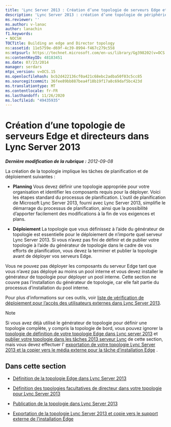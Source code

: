 ```yaml
---
title: 'Lync Server 2013 : Création d’une topologie de serveurs Edge et directeurs'
description: 'Lync Server 2013 : création d’une topologie de périphérie et de directeur.'
ms.reviewer: ''
ms.author: v-lanac
author: lanachin
f1.keywords:
- NOCSH
TOCTitle: Building an edge and Director topology
ms:assetid: 11e5759e-d69f-4c39-8994-f467c279c558
ms:mtpsurl: https://technet.microsoft.com/en-us/library/Gg398202(v=OCS.15)
ms:contentKeyID: 48183451
ms.date: 07/23/2014
manager: serdars
mtps_version: v=OCS.15
ms.openlocfilehash: bcb2d422136cf0a421c68ebc2adba50f03c5cc85
ms.sourcegitcommit: 36fee89bb887bea4f18b19f17a8c69daf5bc423d
ms.translationtype: MT
ms.contentlocale: fr-FR
ms.lasthandoff: 11/26/2020
ms.locfileid: "49435935"
---
```

# <a name="building-an-edge-and-director-topology-in-lync-server-2013"></a>Création d’une topologie de serveurs Edge et directeurs dans Lync Server 2013

<div data-xmlns="http://www.w3.org/1999/xhtml">

<div class="topic" data-xmlns="http://www.w3.org/1999/xhtml" data-msxsl="urn:schemas-microsoft-com:xslt" data-cs="https://msdn.microsoft.com/">

<div data-asp="https://msdn2.microsoft.com/asp">



</div>

<div id="mainSection">

<div id="mainBody">

<span> </span>

_**Dernière modification de la rubrique :** 2012-09-08_

La création de la topologie implique les tâches de planification et de déploiement suivantes :

  - **Planning**   Vous devez définir une topologie appropriée pour votre organisation et identifier les composants requis pour la déployer. Voici les étapes standard du processus de planification. L’outil de planification de Microsoft Lync Server 2013, fourni avec Lync Server 2013, simplifie le démarrage du processus de planification, ainsi que la possibilité d’apporter facilement des modifications à la fin de vos exigences et plans.

  - **Déploiement**   La topologie que vous définissez à l’aide du générateur de topologie est essentielle pour le déploiement de n’importe quel serveur Lync Server 2013. Si vous n’avez pas fini de définir et de publier votre topologie à l’aide du générateur de topologie dans le cadre de vos efforts de planification, vous devez la terminer et publier la topologie avant de déployer vos serveurs Edge.

Vous ne pouvez pas déployer les composants du serveur Edge tant que vous n’avez pas déployé au moins un pool interne et vous devez installer le générateur de topologie pour déployer un pool interne. Cette section ne couvre pas l’installation du générateur de topologie, car elle fait partie du processus d’installation du pool interne.

Pour plus d’informations sur ces outils, voir [liste de vérification de déploiement pour l’accès des utilisateurs externes dans Lync Server 2013](lync-server-2013-deployment-checklist-for-external-user-access.md).

<div>


> [!NOTE]  
> Si vous avez déjà utilisé le générateur de topologie pour définir une topologie complète, y compris la topologie de bord, vous pouvez ignorer la <A href="lync-server-2013-define-your-edge-topology.md">topologie de définition de votre topologie Edge dans Lync server 2013</A> et <A href="lync-server-2013-publish-your-topology.md">publier votre topologie dans les tâches 2013 serveur Lync</A> de cette section, mais vous devez effectuer l' <A href="lync-server-2013-export-your-topology-and-copy-it-to-external-media-for-edge-installation.md">exportation de votre topologie Lync Server 2013 et la copier vers le média externe pour la tâche d’installation Edge</A> .



</div>

<div>

## <a name="in-this-section"></a>Dans cette section

  - [Définition de la topologie Edge dans Lync Server 2013](lync-server-2013-define-your-edge-topology.md)

  - [Définition des topologies facultatives de directeur dans votre topologie pour Lync Server 2013](lync-server-2013-define-optional-director-topologies-in-your-topology.md)

  - [Publication de la topologie dans Lync Server 2013](lync-server-2013-publish-your-topology.md)

  - [Exportation de la topologie Lync Server 2013 et copie vers le support externe de l’installation Edge](lync-server-2013-export-your-topology-and-copy-it-to-external-media-for-edge-installation.md)

</div>

</div>

<span> </span>

</div>

</div>

</div>

